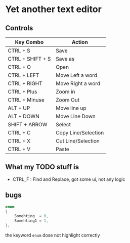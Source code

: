 # Yet another text editor

## Controls

| Key Combo        | Action              |
| ---------------- | ------------------- |
| CTRL + S         | Save                |
| CTRL + SHIFT + S | Save as             |
| CTRL + O         | Open                |
| CTRL + LEFT      | Move Left a word    |
| CTRL + RIGHT     | Move Right a word   |
| CTRL + Plus      | Zoom in             |
| CTRL + Minuse    | Zoom Out            |
| ALT + UP         | Move line up        |
| ALT + DOWN       | Move Line Down      |
| SHIFT + ARROW    | Select              |
| CTRL + C         | Copy Line/Selection |
| CTRL + X         | Cut Line/Selection  |
| CTRL + V         | Paste               |

## What my TODO stuff is
- CTRL_F : Find and Replace, got some ui, not any logic


## bugs
``` c
enum
{
    Somehting  = 0,
    Somehting1 = 1,
};
```
the keyword `enum` dose not highlight correctly